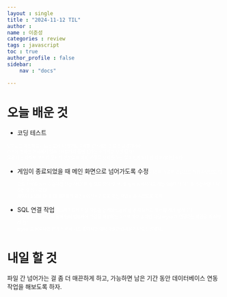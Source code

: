 ```yaml
---
layout : single
title : "2024-11-12 TIL"
author : 
name : 이준성
categories : review
tags : javascript
toc : true
author_profile : false
sidebar:
    nav : "docs"

---
```


# 오늘 배운 것

-  코딩 테스트

<span style = "color:white; font-size:70%">난이도를 확인해보니 모든 문제 다 합쳐도 3레벨 넘어가는 건 없는 모양이더라.<br>
다르게 말하면 회사에서 얼추 2레벨까지 풀면 된다는 의미라고 보면 될까? <br>
물론 나는 아직도 코드의 문제가 생겼을 때 예외 사항을 찾지 못하는 일이 빈번하니 먼 이야기이긴 하다.
</span>


-  게임이 종료되었을 때 메인 화면으로 넘어가도록 수정
<span style = "color:white; font-size:70%">기존의 작업의 연장으로 처음 화면으로 넘어갈 수 있도록 작업을 수정하고 있다.<br>
코드 자체를 많이 수정하진 않는 작업이지만 코드 줄이 몇 백, 몇 천에 육박하려고 하는 와중이라 어디를 수정하면 될까 찾는 일이 문제다.<br>
게임이 끝났을 때 좀 더 매끈하게 화면들이 넘어가도록 하는 작업을 좀 해보도록 하자.
</span>

-  SQL 연결 작업
<span style = "color:white; font-size:70%">로그라이크라 저장 작업은 안 해봤었는데 한 번 해보라고 해서 좀 해볼 생각이다.<br>
기존의 코드는 fs를 이용해 현재 컴퓨터에 파일을 저장하는 식으로 하고 있지만 이걸 mysql에 연결하는 작업을 좀 해보려 한다.<br>
mysql 모듈을 다운 받아서 여러 시도 중이지만 아직 확실한 결과물이 나오진 않았다.
</span>

# 내일 할 것
파일 간 넘어가는 걸 좀 더 매끈하게 하고, 가능하면 남은 기간 동안 데이터베이스 연동 작업을 해보도록 하자.